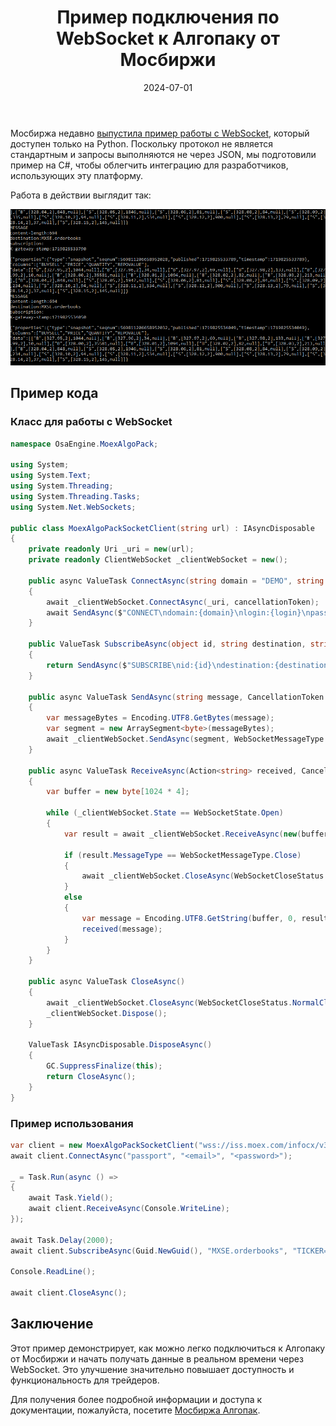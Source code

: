 ﻿---
layout: post
title: "Пример подключения по WebSocket к Алгопаку от Мосбиржи"
description: "Пример кода для подключения по WebSocket к Алгопаку от Московской биржи, демонстрирующий упрощение доступа и функциональности для трейдеров."
date: 2024-07-01
image: /assets/images/moex_algopack.png
tags: [MOEX, AlgoPack, WebSocket, C#]
---

Мосбиржа недавно [выпустила пример работы с WebSocket](2024-06-22-moex-algopack-websockets.html), который доступен только на Python. Поскольку протокол не является стандартным и запросы выполняются не через JSON, мы подготовили пример на C#, чтобы облегчить интеграцию для разработчиков, использующих эту платформу.

Работа в действии выглядит так:

![MOEX AlgoPack websockets](/assets/images/blog/algopack_websocket_csharp.png)

## Пример кода

### Класс для работы с WebSocket

```csharp
namespace OsaEngine.MoexAlgoPack;

using System;
using System.Text;
using System.Threading;
using System.Threading.Tasks;
using System.Net.WebSockets;

public class MoexAlgoPackSocketClient(string url) : IAsyncDisposable
{
    private readonly Uri _uri = new(url);
    private readonly ClientWebSocket _clientWebSocket = new();

    public async ValueTask ConnectAsync(string domain = "DEMO", string login = "guest", string passcode = "guest", CancellationToken cancellationToken = default)
    {
        await _clientWebSocket.ConnectAsync(_uri, cancellationToken);
        await SendAsync($"CONNECT\ndomain:{domain}\nlogin:{login}\npasscode:{passcode}\n\n\0", cancellationToken);
    }

    public ValueTask SubscribeAsync(object id, string destination, string selector, CancellationToken cancellationToken = default)
    {
        return SendAsync($"SUBSCRIBE\nid:{id}\ndestination:{destination}\nselector:{selector}\n\n\0", cancellationToken);
    }

    public async ValueTask SendAsync(string message, CancellationToken cancellationToken = default)
    {
        var messageBytes = Encoding.UTF8.GetBytes(message);
        var segment = new ArraySegment<byte>(messageBytes);
        await _clientWebSocket.SendAsync(segment, WebSocketMessageType.Text, true, cancellationToken);
    }

    public async ValueTask ReceiveAsync(Action<string> received, CancellationToken cancellationToken = default)
    {
        var buffer = new byte[1024 * 4];

        while (_clientWebSocket.State == WebSocketState.Open)
        {
            var result = await _clientWebSocket.ReceiveAsync(new(buffer), cancellationToken);

            if (result.MessageType == WebSocketMessageType.Close)
            {
                await _clientWebSocket.CloseAsync(WebSocketCloseStatus.NormalClosure, string.Empty, default);
            }
            else
            {
                var message = Encoding.UTF8.GetString(buffer, 0, result.Count);
                received(message);
            }
        }
    }

    public async ValueTask CloseAsync()
    {
        await _clientWebSocket.CloseAsync(WebSocketCloseStatus.NormalClosure, "Closing", default);
        _clientWebSocket.Dispose();
    }

    ValueTask IAsyncDisposable.DisposeAsync()
    {
        GC.SuppressFinalize(this);
        return CloseAsync();
    }
}
```

### Пример использования

```csharp
var client = new MoexAlgoPackSocketClient("wss://iss.moex.com/infocx/v3/websocket");
await client.ConnectAsync("passport", "<email>", "<password>");

_ = Task.Run(async () =>
{
    await Task.Yield();
    await client.ReceiveAsync(Console.WriteLine);
});

await Task.Delay(2000);
await client.SubscribeAsync(Guid.NewGuid(), "MXSE.orderbooks", "TICKER=\"MXSE.TQBR.SBER\"");

Console.ReadLine();

await client.CloseAsync();
```

## Заключение

Этот пример демонстрирует, как можно легко подключиться к Алгопаку от Мосбиржи и начать получать данные в реальном времени через WebSocket. Это улучшение значительно повышает доступность и функциональность для трейдеров.

Для получения более подробной информации и доступа к документации, пожалуйста, посетите [Мосбиржа Алгопак](https://moexalgo.github.io/api/websocket/).